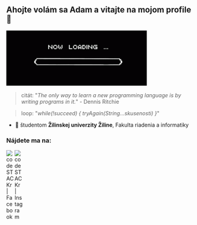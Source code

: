 ## Ahojte volám sa Adam a vitajte na mojom profile 👋

<img src="https://github.com/absolutty/absolutty/blob/master/loading-bar.gif"/>

> citát: "*The only way to learn a new programming language is by writing programs in it.*" - Dennis Ritchie

> loop: "*while(!succeed) { tryAgain(String...skusenosti) }*" 

- 🏫 študentom **Žilinskej univerzity Žiline**, Fakulta riadenia a informatiky

<!--
- 🔭 I’m currently working on ...
- 🌱 I’m currently learning ...
- 👯 I’m looking to collaborate on ...
- 🤔 I’m looking for help with ...
- 💬 Ask me about ...
- 📫 How to reach me: ...
- 😄 Pronouns: ...
- ⚡ Fun fact: ...
-->
### Nájdete ma na:
[<img align="left" alt="codeSTACKr | Facebook" width="22px" src="https://cdn.jsdelivr.net/npm/simple-icons@3.13.0/icons/facebook.svg" />](https://www.facebook.com/adamgooo758/)
[<img align="left" alt="codeSTACKr | Instagram" width="22px" src="https://cdn.jsdelivr.net/npm/simple-icons@v3/icons/instagram.svg" />](https://www.instagram.com/didlydidlydu/)


<!--
**absolutty/absolutty** is a ✨ _special_ ✨ repository because its `README.md` (this file) appears on your GitHub profile.

Here are some ideas to get you started:

- 🔭 I’m currently working on ...
- 🌱 I’m currently learning ...
- 👯 I’m looking to collaborate on ...
- 🤔 I’m looking for help with ...
- 💬 Ask me about ...
- 📫 How to reach me: ...
- 😄 Pronouns: ...
- ⚡ Fun fact: ...
-->
